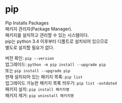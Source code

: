 pip
===
Pip Installs Packages  
패키지 관리자(Package Manager).  
패키지를 설치하고 관리할 수 있는 시스템이다.  
pip는 python 3.4 이후부터 디폴트로 설치되어 있으므로  
별도로 설치할 필요가 없다.  
  
버전 확인: `pip --version`  
업그레이드: `python -m pip install --upgrade pip`  
  또는 `pip install --upgrade pip`  
현재 설치되어 있는 패키지 목록: `pip list`  
업그레이드 가능한 패키지 목록 띄우기: `pip list -outdated`  
패키지 설치: `pip install 패키지명`  
패키지 제거: `pip uninstall 패키지명`  
